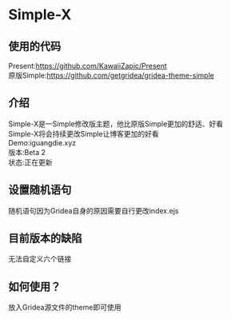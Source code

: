 # Simple-X
## 使用的代码
Present:https://github.com/KawaiiZapic/Present<br>
原版Simple:https://github.com/getgridea/gridea-theme-simple
## 介绍
Simple-X是一Simple修改版主题，他比原版Simple更加的舒适、好看<br>
Simple-X将会持续更改Simple让博客更加的好看<br>
Demo:iguangdie.xyz<br>
版本:Beta 2<br>
状态:正在更新
## 设置随机语句
随机语句因为Gridea自身的原因需要自行更改index.ejs
## 目前版本的缺陷
无法自定义六个链接
## 如何使用？
放入Gridea源文件的theme即可使用
